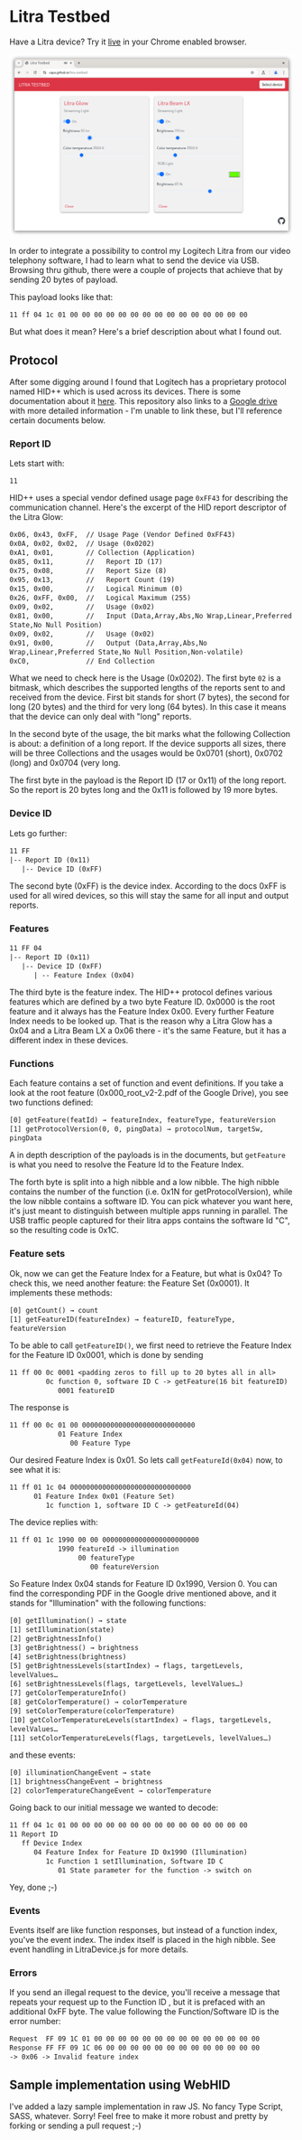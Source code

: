 # Litra Testbed

Have a Litra device? Try it [live](https://cajus.github.io/litra-testbed/) in your Chrome enabled browser.

![Overview](screenshot.png)

In order to integrate a possibility to control my Logitech Litra from our video telephony software, I had to
learn what to send the device via USB. Browsing thru github, there were a couple of projects that achieve
that by sending 20 bytes of payload.

This payload looks like that:

```
11 ff 04 1c 01 00 00 00 00 00 00 00 00 00 00 00 00 00 00 00
```

But what does it mean? Here's a brief description about what I found out.

## Protocol

After some digging around I found that Logitech has a proprietary protocol named HID++ which is used across
its devices. There is some documentation about it [here](https://github.com/Logitech/cpg-docs). This repository
also links to a [Google drive](https://drive.google.com/drive/folders/0BxbRzx7vEV7eWmgwazJ3NUFfQ28?resourcekey=0-dQ-Lx1FORQl0KAdOHQaE1A)
with more detailed information - I'm unable to link these, but I'll reference certain documents below.

### Report ID

Lets start with:

```
11
```

HID++ uses a special vendor defined usage page `0xFF43` for describing the communication channel. Here's
the excerpt of the HID report descriptor of the Litra Glow:

```
0x06, 0x43, 0xFF,  // Usage Page (Vendor Defined 0xFF43)
0x0A, 0x02, 0x02,  // Usage (0x0202)
0xA1, 0x01,        // Collection (Application)
0x85, 0x11,        //   Report ID (17)
0x75, 0x08,        //   Report Size (8)
0x95, 0x13,        //   Report Count (19)
0x15, 0x00,        //   Logical Minimum (0)
0x26, 0xFF, 0x00,  //   Logical Maximum (255)
0x09, 0x02,        //   Usage (0x02)
0x81, 0x00,        //   Input (Data,Array,Abs,No Wrap,Linear,Preferred State,No Null Position)
0x09, 0x02,        //   Usage (0x02)
0x91, 0x00,        //   Output (Data,Array,Abs,No Wrap,Linear,Preferred State,No Null Position,Non-volatile)
0xC0,              // End Collection
```

What we need to check here is the Usage (0x0202). The first byte `02` is a bitmask, which describes the supported
lengths of the reports sent to and received from the device. First bit stands for short (7 bytes), the second for
long (20 bytes) and the third for very long (64 bytes). In this case it means that the device can only deal with
"long" reports.

In the second byte of the usage, the bit marks what the following Collection is about: a definition of a long
report. If the device supports all sizes, there will be three Collections and the usages would be 0x0701 (short),
0x0702 (long) and 0x0704 (very long.

The first byte in the payload is the Report ID (17 or 0x11) of the long report. So the report is 20 bytes long
and the 0x11 is followed by 19 more bytes.

### Device ID

Lets go further:

```
11 FF
|-- Report ID (0x11)
   |-- Device ID (0xFF)
```

The second byte (0xFF) is the device index. According to the docs 0xFF is used for all wired devices, so this
will stay the same for all input and output reports.

### Features

```
11 FF 04
|-- Report ID (0x11)
   |-- Device ID (0xFF)
      | -- Feature Index (0x04)
```

The third byte is the feature index. The HID++ protocol defines various features which are defined by a two
byte Feature ID. 0x0000 is the root feature and it always has the Feature Index 0x00. Every further Feature
Index needs to be looked up. That is the reason why a Litra Glow has a 0x04 and a Litra Beam LX a 0x06 there - 
it's the same Feature, but it has a different index in these devices.

### Functions

Each feature contains a set of function and event definitions. If you take a look at the root feature
(0x000_root_v2-2.pdf of the Google Drive), you see two functions defined:

```
[0] getFeature(featId) → featureIndex, featureType, featureVersion
[1] getProtocolVersion(0, 0, pingData) → protocolNum, targetSw, pingData
```

A in depth description of the payloads is in the documents, but `getFeature` is what you need to
resolve the Feature Id to the Feature Index.

The forth byte is split into a high nibble and a low nibble. The high nibble contains the number of
the function (i.e. 0x1N for getProtocolVersion), while the low nibble contains a software ID. You can
pick whatever you want here, it's just meant to distinguish between multiple apps running in parallel.
The USB traffic people captured for their litra apps contains the software Id "C", so the resulting
code is 0x1C.

### Feature sets

Ok, now we can get the Feature Index for a Feature, but what is 0x04? To check this, we need another
feature: the Feature Set (0x0001). It implements these methods:

```
[0] getCount() → count
[1] getFeatureID(featureIndex) → featureID, featureType, featureVersion
```

To be able to call `getFeatureID()`, we first need to retrieve the Feature Index for the Feature ID
0x0001, which is done by sending

```
11 ff 00 0c 0001 <padding zeros to fill up to 20 bytes all in all>
         0c function 0, software ID C -> getFeature(16 bit featureID)
            0001 featureID
```

The response is

```
11 ff 00 0c 01 00 0000000000000000000000000000
            01 Feature Index
               00 Feature Type
```

Our desired Feature Index is 0x01. So lets call `getFeatureId(0x04)` now, to see what it is:

```
11 ff 01 1c 04 000000000000000000000000000000
      01 Feature Index 0x01 (Feature Set)
         1c function 1, software ID C -> getFeatureId(04)
```

The device replies with:

```
11 ff 01 1c 1990 00 00 000000000000000000000000
            1990 featureId -> illumination
                 00 featureType
                    00 featureVersion
```

So Feature Index 0x04 stands for Feature ID 0x1990, Version 0. You can find the corresponding PDF
in the Google drive mentioned above, and it stands for "Illumination" with the following functions:

```
[0] getIllumination() → state
[1] setIllumination(state)
[2] getBrightnessInfo()
[3] getBrightness() → brightness
[4] setBrightness(brightness)
[5] getBrightnessLevels(startIndex) → flags, targetLevels, levelValues…
[6] setBrightnessLevels(flags, targetLevels, levelValues…)
[7] getColorTemperatureInfo()
[8] getColorTemperature() → colorTemperature
[9] setColorTemperature(colorTemperature)
[10] getColorTemperatureLevels(startIndex) → flags, targetLevels, levelValues…
[11] setColorTemperatureLevels(flags, targetLevels, levelValues…)
```

and these events:

```
[0] illuminationChangeEvent → state
[1] brightnessChangeEvent → brightness
[2] colorTemperatureChangeEvent → colorTemperature
```

Going back to our initial message we wanted to decode:

```
11 ff 04 1c 01 00 00 00 00 00 00 00 00 00 00 00 00 00 00 00
11 Report ID
   ff Device Index
      04 Feature Index for Feature ID 0x1990 (Illumination)
         1c Function 1 setIllumination, Software ID C
            01 State parameter for the function -> switch on 
```

Yey, done ;-)

### Events

Events itself are like function responses, but instead of a function index, you've the event index. The index
itself is placed in the high nibble. See event handling in LitraDevice.js for more details.

### Errors

If you send an illegal request to the device, you'll receive a message that repeats your request up to the
Function ID , but it is prefaced with an additional 0xFF byte. The value following the Function/Software ID
is the error number:

```
Request  FF 09 1C 01 00 00 00 00 00 00 00 00 00 00 00 00 00 00
Response FF FF 09 1C 06 00 00 00 00 00 00 00 00 00 00 00 00 00
-> 0x06 -> Invalid feature index
```

## Sample implementation using WebHID

I've added a lazy sample implementation in raw JS. No fancy Type Script, SASS, whatever. Sorry! Feel free to
make it more robust and pretty by forking or sending a pull request ;-)
